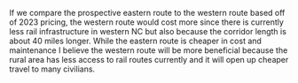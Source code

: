 If we compare the prospective eastern route to the western route based off of 2023 pricing, the western route would cost more since there is currently less rail infrastructure in western NC but also because the corridor length is about 40 miles longer. While the eastern route is cheaper in cost and maintenance I believe the western route will be more beneficial because the rural area has less access to rail routes currently and it will open up cheaper travel to many civilians.